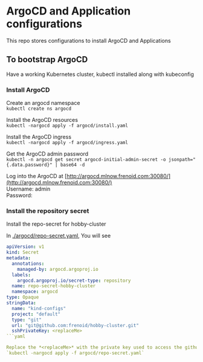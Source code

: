 # ArgoCD and Application configurations
This repo stores configurations to install ArgoCD and Applications

## To bootstrap ArgoCD
Have a working Kubernetes cluster, kubectl installed along with kubeconfig

### Install ArgoCD
Create an argocd namespace<br>
`kubectl create ns argocd`

Install the ArgoCD resources<br>
`kubectl -nargocd apply -f argocd/install.yaml`

Install the ArgoCD ingress<br>
`kubectl -nargocd apply -f argocd/ingress.yaml`

Get the ArgoCD admin password<br>
`kubectl -n argocd get secret argocd-initial-admin-secret -o jsonpath="{.data.password}" | base64 -d`

Log into the ArgoCD at [http://argocd.mlnow.frenoid.com:30080/](http://argocd.mlnow.frenoid.com:30080/)<br>
Username: admin<br>
Password: <argoCDAdminPassword>

### Install the repository secret
Install the repo-secret for hobby-cluster

In [./argocd/repo-secret.yaml](./argocd/repo-secret.yaml), You will see <br>

```yaml
apiVersion: v1
kind: Secret
metadata:
  annotations:
    managed-by: argocd.argoproj.io
  labels:
    argocd.argoproj.io/secret-type: repository
  name: repo-secret-hobby-cluster
  namespace: argocd
type: Opaque
stringData:
  name: "kind-configs"
  project: "default"
  type: "git"
  url: "git@github.com:frenoid/hobby-cluster.git"
  sshPrivateKey: <replaceMe>
```yaml

Replace the *<replaceMe>* with the private key used to access the github repo and apply the secret
`kubectl -nargocd apply -f argocd/repo-secret.yaml`



